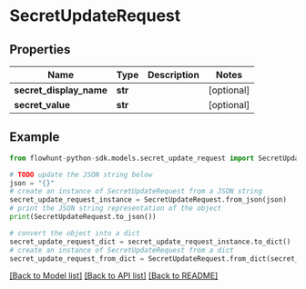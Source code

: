 # SecretUpdateRequest


## Properties

Name | Type | Description | Notes
------------ | ------------- | ------------- | -------------
**secret_display_name** | **str** |  | [optional] 
**secret_value** | **str** |  | [optional] 

## Example

```python
from flowhunt-python-sdk.models.secret_update_request import SecretUpdateRequest

# TODO update the JSON string below
json = "{}"
# create an instance of SecretUpdateRequest from a JSON string
secret_update_request_instance = SecretUpdateRequest.from_json(json)
# print the JSON string representation of the object
print(SecretUpdateRequest.to_json())

# convert the object into a dict
secret_update_request_dict = secret_update_request_instance.to_dict()
# create an instance of SecretUpdateRequest from a dict
secret_update_request_from_dict = SecretUpdateRequest.from_dict(secret_update_request_dict)
```
[[Back to Model list]](../README.md#documentation-for-models) [[Back to API list]](../README.md#documentation-for-api-endpoints) [[Back to README]](../README.md)


